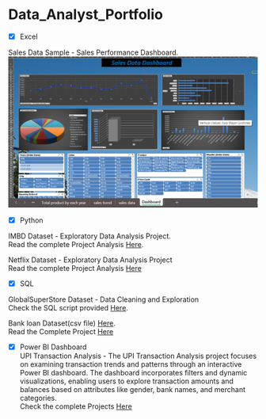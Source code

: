 # Data_Analyst_Portfolio

- [x] Excel

Sales Data Sample - Sales Performance Dashboard.  
![Dashboard](Images/Sales.png)

- [x] Python

IMBD Dataset - Exploratory Data Analysis Project.  
Read the complete Project Analysis [Here](imdb.ipynb).

Netflix Dataset - Exploratory Data Analysis Project  
Read the complete Project Analysis [Here](Netflix.ipynb)

- [x] SQL

GlobalSuperStore Dataset - Data Cleaning and Exploration  
Check the SQL script provided [Here](globalSuperStore.sql).

Bank loan Dataset(csv file) [Here](financial_loan.csv).  
Read the Complete Project [Here](Bank_Loan.sql)  

- [x] Power BI Dashboard  
UPI Transaction Analysis  - The UPI Transaction Analysis project focuses on examining transaction trends and patterns through an interactive Power BI dashboard. The dashboard incorporates filters and dynamic visualizations, enabling users to explore transaction amounts and balances based on attributes like gender, bank names, and merchant categories.   
Check the complete Projects [Here](UPI%20Transactions.pbix)

